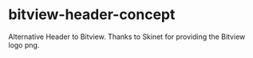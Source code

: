 # bitview-header-concept
Alternative Header to Bitview. Thanks to Skinet for providing the Bitview logo png.
